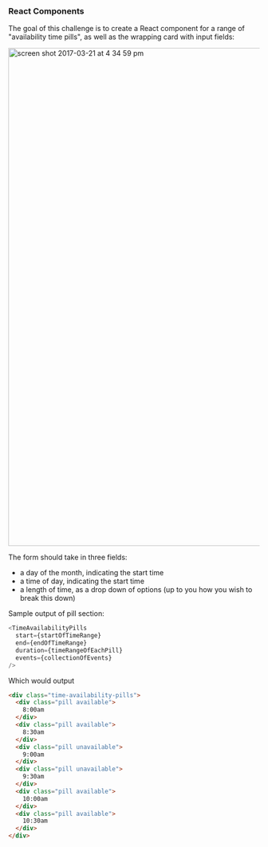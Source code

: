 ### React Components

The goal of this challenge is to create a React component for a range of "availability time pills", as well as the wrapping card with input fields:

<img width="1000" alt="screen shot 2017-03-21 at 4 34 59 pm" src="https://cloud.githubusercontent.com/assets/656630/24169546/5e2610b6-0e54-11e7-87cd-0b70744dc269.png">

The form should take in three fields:
 - a day of the month, indicating the start time
 - a time of day, indicating the start time
 - a length of time, as a drop down of options (up to you how you wish to break this down)

Sample output of pill section:

```js
<TimeAvailabilityPills
  start={startOfTimeRange}
  end={endOfTimeRange}
  duration={timeRangeOfEachPill}
  events={collectionOfEvents}
/>
```

Which would output

```html
<div class="time-availability-pills">
  <div class="pill available">
    8:00am
  </div>
  <div class="pill available">
    8:30am
  </div>
  <div class="pill unavailable">
    9:00am
  </div>
  <div class="pill unavailable">
    9:30am
  </div>
  <div class="pill available">
    10:00am
  </div>
  <div class="pill available">
    10:30am
  </div>
</div>
```
